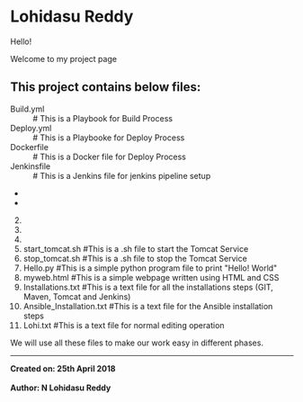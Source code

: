 <H1>Lohidasu Reddy</H1>

Hello!

Welcome to my project page

<h2>This project contains below files: </h2>

<dl style="list-style-type:disc">
  <dt>Build.yml</dt>
  <dd># This is a Playbook for Build Process</dd>
  <dt>Deploy.yml</dt>
  <dd># This is a Playbooke for Deploy Process</dd>
  <dt>Dockerfile</dt>
  <dd># This is a Docker file for Deploy Process</dd>
  <dt>Jenkinsfile</dt>
  <dd># This is a Jenkins file for jenkins pipeline setup</dd>
</dl>
<ul style="list-style-type:disc">
  <li></li>                      
  <li></li>
</ul>  


2. 
3. 
4.                     
5. start_tomcat.sh                #This is a .sh file to start the Tomcat Service
6. stop_tomcat.sh                 #This is a .sh file to stop the Tomcat Service
7. Hello.py                       #This is a simple python program file to print "Hello! World"
8. myweb.html                     #This is a simple webpage written using HTML and CSS
9. Installations.txt              #This is a text file for all the installations steps (GIT, Maven, Tomcat and Jenkins)
10. Ansible_Installation.txt      #This is a text file for the Ansible installation steps
11. Lohi.txt                      #This is a text file for normal editing operation

We will use all these files to make our work easy in different phases.

---------------------------------------------------------------------------------------------------------------------------------------
<b>Created on: 25th April 2018 </b><br>  
<b>Author: N Lohidasu Reddy</b>
